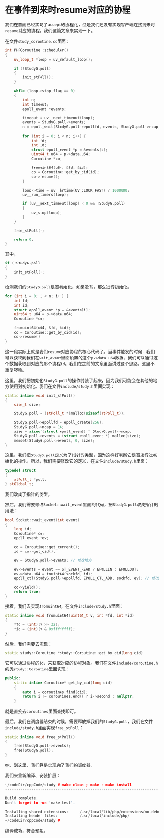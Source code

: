 # 在事件到来时resume对应的协程

我们在前面已经实现了`accept`的协程化，但是我们还没有实现客户端连接到来时`resume`对应的协程。我们这篇文章来实现一下。

在文件`study_coroutine.cc`里面：

```cpp
int PHPCoroutine::scheduler()
{
    uv_loop_t *loop = uv_default_loop();

    if (!StudyG.poll)
    {
        init_stPoll();
    }

    while (loop->stop_flag == 0)
    {
        int n;
        int timeout;
        epoll_event *events;

        timeout = uv__next_timeout(loop);
        events = StudyG.poll->events;
        n = epoll_wait(StudyG.poll->epollfd, events, StudyG.poll->ncap, timeout);
        
        for (int i = 0; i < n; i++) {
            int fd;
            int id;
            struct epoll_event *p = &events[i];
            uint64_t u64 = p->data.u64;
            Coroutine *co;

            fromuint64(u64, &fd, &id);
            co = Coroutine::get_by_cid(id);
            co->resume();
        }

        loop->time = uv__hrtime(UV_CLOCK_FAST) / 1000000;
        uv__run_timers(loop);

        if (uv__next_timeout(loop) < 0 && !StudyG.poll)
        {
            uv_stop(loop);
        }
    }

    free_stPoll();

    return 0;
}
```

其中，

```cpp
if (!StudyG.poll)
{
  	init_stPoll();
}
```

检测我们的`StudyG.poll`是否初始化，如果没有，那么进行初始化。

```cpp
for (int i = 0; i < n; i++) {
    int fd;
    int id;
    struct epoll_event *p = &events[i];
    uint64_t u64 = p->data.u64;
    Coroutine *co;

    fromuint64(u64, &fd, &id);
    co = Coroutine::get_by_cid(id);
    co->resume();
}
```

这一段实际上就是我们`resume`对应协程的核心代码了。当事件触发的时候，我们可以获取到我们在`wait_event`里面设置的这个`p->data.u64`数据，我们可以通过这个数据获取到对应的那个协程`id`。我们在之前的文章里面讲过这个思路，这里不重复啰嗦。

这里，我们把初始化`StudyG.poll`的操作封装了起来，因为我们可能会在其他的地方使用到初始化。我们在文件`include/study.h`里面实现：

```cpp
static inline void init_stPoll()
{
    size_t size;

    StudyG.poll = (stPoll_t *)malloc(sizeof(stPoll_t));

    StudyG.poll->epollfd = epoll_create(256);
    StudyG.poll->ncap = 16;
    size = sizeof(struct epoll_event) * StudyG.poll->ncap;
    StudyG.poll->events = (struct epoll_event *) malloc(size);
    memset(StudyG.poll->events, 0, size);
}
```

这里，我们把`StudyG.poll`定义为了指针的类型，因为这样好判断它是否进行过初始化的操作。所以，我们需要修改它的定义，在文件`include/study.h`里面：

```cpp
typedef struct
{
    stPoll_t *poll;
} stGlobal_t;
```

我们改成了指针的类型。

然后，我们需要修改`Socket::wait_event`里面的代码，把`StudyG.poll`改成指针的用法：

```cpp
bool Socket::wait_event(int event)
{
    long id;
    Coroutine* co;
    epoll_event *ev;

    co = Coroutine::get_current();
    id = co->get_cid();

    ev = StudyG.poll->events; // 修改地方

    ev->events = event == ST_EVENT_READ ? EPOLLIN : EPOLLOUT;
    ev->data.u64 = touint64(sockfd, id);
    epoll_ctl(StudyG.poll->epollfd, EPOLL_CTL_ADD, sockfd, ev); // 修改地方

    co->yield();
    return true;
}
```

接着，我们去实现`fromuint64`，在文件`include/study.h`里面：

```cpp
static inline void fromuint64(uint64_t v, int *fd, int *id)
{
    *fd = (int)(v >> 32);
    *id = (int)(v & 0xffffffff);
}
```

然后，我们需要去实现：

```cpp
static study::Coroutine *study::Coroutine::get_by_cid(long cid)
```

它可以通过协程的`id`，来获取对应的协程对象。我们在文件`include/coroutine.h`的类`study::Coroutine`里面实现：

```cpp
public:
    static inline Coroutine* get_by_cid(long cid)
    {
        auto i = coroutines.find(cid);
        return i != coroutines.end() ? i->second : nullptr;
    }
```

就是直接去`coroutines`里面查找即可。

最后，我们在调度器结束的时候，需要释放掉我们的`StudyG.poll`，我们在文件`include/study.h`里面实现`free_stPoll`：

```cpp
static inline void free_stPoll()
{
    free(StudyG.poll->events);
    free(StudyG.poll);
}
```

`OK`，到这里，我们算是实现完了我们的调度器。

我们来重新编译、安装扩展：

```cpp
~/codeDir/cppCode/study # make clean ; make ; make install
----------------------------------------------------------------------

Build complete.
Don't forget to run 'make test'.

Installing shared extensions:     /usr/local/lib/php/extensions/no-debug-non-zts-20180731/
Installing header files:          /usr/local/include/php/
~/codeDir/cppCode/study # 
```

编译成功，符合预期。

